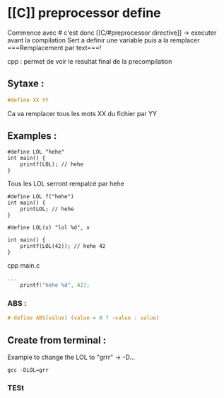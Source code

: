 # [[C]] preprocessor define
Commence avec \# c'est donc [[C/#preprocessor directive]]  -> executer avant la compilation
Sert a definir une variable puis a la remplacer
===Remplacement par text===!

cpp : permet de voir le resultat final de la precompilation

## Sytaxe :
```C
#define XX YY
```

Ca va remplacer tous les mots  XX du fichier par YY

## Examples :
```C:main
#define LOL "hehe"
int main() {
	printf(LOL); // hehe
}
```
Tous les LOL serront rempalcé par hehe


```c:main
#define LOL f("hehe")
int main() {
	printLOL; // hehe
} 
```

```c:main
#define LOL(x) "lol %d", x

int main() {
	printf(LOL(42)); // hehe 42
} 
```
cpp main.c
```C
...
	printf("hehe %d", 42);
```
### ABS :
```C
# define ABS(value) (value < 0 ? -value : value)
```

## Create from terminal :
Example to change the LOL to "grrr" -> -D...
```shell
gcc -DLOL=grr
```

### TESt
